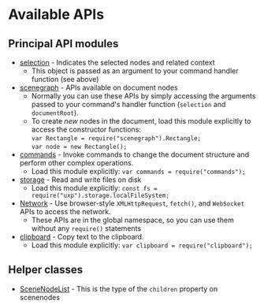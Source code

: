 # Available APIs

## Principal API modules

* [selection](../selection.md) - Indicates the selected nodes and related context
    * This object is passed as an argument to your command handler function (see above)
* [scenegraph](../scenegraph.md) - APIs available on document nodes
    * Normally you can use these APIs by simply accessing the arguments passed to your command's handler function
      (`selection` and `documentRoot`).
    * To create _new_ nodes in the document, load this module explicitly to access the constructor functions:
      <br>`var Rectangle = require("scenegraph").Rectangle;`
      <br>`var node = new Rectangle();`
* [commands](../commands.md) - Invoke commands to change the document structure and perform other complex operations.
    * Load this module explicitly: `var commands = require("commands");`
* [storage](../uxp/using-file-apis) - Read and write files on disk
    * Load this module explicitly: `const fs = require("uxp").storage.localFileSystem;`
* [Network](../network-IO.md) - Use browser-style `XMLHttpRequest`, `fetch()`, and `WebSocket` APIs to access the network.
    * These APIs are in the global namespace, so you can use them without any `require()` statements
* [clipboard](../clipboard.md) - Copy text to the clipboard.
    * Load this module explicitly: `var clipboard = require("clipboard");`

## Helper classes

* [SceneNodeList](../SceneNodeList.md) - This is the type of the `children` property on scenenodes
